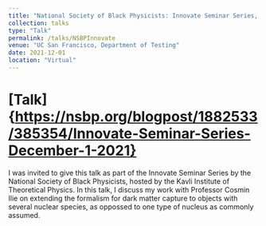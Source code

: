 ```yaml
---
title: "National Society of Black Physicists: Innovate Seminar Series, Remote (Hosted by Kavli Institute for Theoretical Physics)"
collection: talks
type: "Talk"
permalink: /talks/NSBPInnovate
venue: "UC San Francisco, Department of Testing"
date: 2021-12-01
location: "Virtual"
---
```


[Talk]{https://nsbp.org/blogpost/1882533/385354/Innovate-Seminar-Series-December-1-2021}
=====

I was invited to give this talk as part of the Innovate Seminar Series by the National Society of Black Physicists, hosted by the Kavli Institute of Theoretical Physics. In this talk, I discuss my work with Professor Cosmin Ilie on extending the formalism for dark matter capture to objects with several nuclear species, as oppossed to one type of nucleus as commonly assumed.
